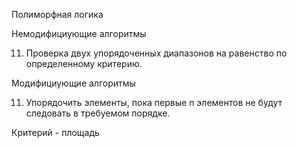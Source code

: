 Полиморфная логика

Немодифициующие алгоритмы

11) Проверка двух упорядоченных диапазонов на равенство по определенному критерию.

Mодифициующие алгоритмы

11) Упорядочить элементы, пока первые n элементов не будут следовать в требуемом порядке.

Критерий - площадь